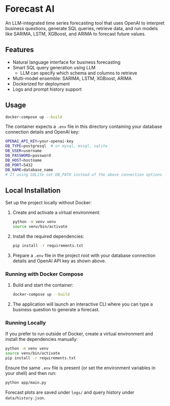 # Forecast AI

An LLM-integrated time series forecasting tool that uses OpenAI to interpret business questions, generate SQL queries, retrieve data, and run models like SARIMA, LSTM, XGBoost, and ARIMA to forecast future values.

## Features

- Natural language interface for business forecasting
- Smart SQL query generation using LLM
  - LLM can specify which schema and columns to retrieve
- Multi-model ensemble: SARIMA, LSTM, XGBoost, ARIMA
- Dockerized for deployment
- Logs and prompt history support

## Usage

```bash
docker-compose up --build
```

The container expects a `.env` file in this directory containing your
database connection details and OpenAI key:

```bash
OPENAI_API_KEY=your-openai-key
DB_TYPE=postgresql  # or mysql, mssql, sqlite
DB_USER=username
DB_PASSWORD=password
DB_HOST=hostname
DB_PORT=5432
DB_NAME=database_name
# If using SQLite set DB_PATH instead of the above connection options
```

## Local Installation

Set up the project locally without Docker:

1. Create and activate a virtual environment:

   ```bash
   python -m venv venv
   source venv/bin/activate
   ```

2. Install the required dependencies:

   ```bash
   pip install -r requirements.txt
   ```

3. Prepare a `.env` file in the project root with your database connection
   details and OpenAI API key as shown above.


### Running with Docker Compose

1. Build and start the container:
   ```bash
   docker-compose up --build
   ```
2. The application will launch an interactive CLI where you can type a
   business question to generate a forecast.

### Running Locally

If you prefer to run outside of Docker, create a virtual environment and
install the dependencies manually:

```bash
python -m venv venv
source venv/bin/activate
pip install -r requirements.txt
```

Ensure the same `.env` file is present (or set the environment variables in
your shell) and then run:

```bash
python app/main.py
```

Forecast plots are saved under `logs/` and query history under
`data/history.json`.


